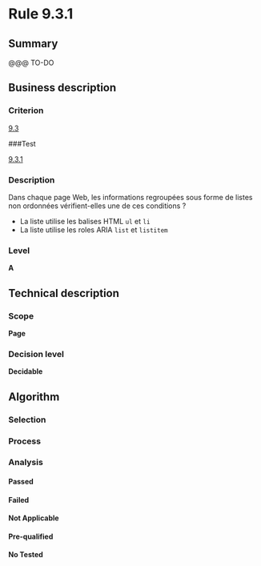 # Rule 9.3.1

## Summary

@@@ TO-DO

## Business description

### Criterion

[9.3](http://references.modernisation.gouv.fr/referentiel-technique-0#crit-9-3)

###Test

[9.3.1](http://references.modernisation.gouv.fr/referentiel-technique-0#test-9-3-1)

### Description

Dans chaque page Web, les informations regroup&eacute;es sous forme de listes non ordonn&eacute;es v&eacute;rifient-elles une de ces conditions ? 
 
 * La liste utilise les balises HTML `ul` et `li` 
 *  La liste utilise les roles ARIA `list` et `listitem` 


### Level

**A**

## Technical description

### Scope

**Page**

### Decision level

**Decidable**

## Algorithm

### Selection

### Process

### Analysis

#### Passed

#### Failed

#### Not Applicable

#### Pre-qualified

#### No Tested 






